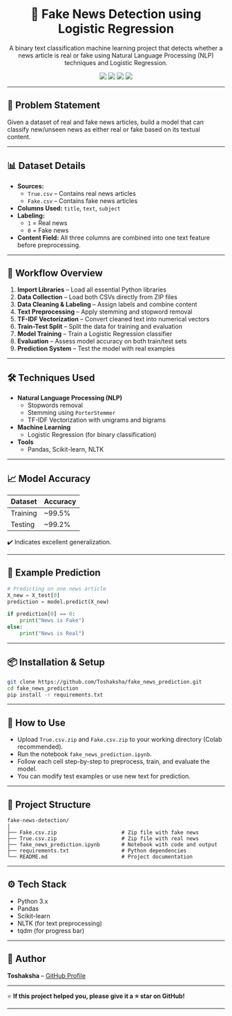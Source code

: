 <h1 align="center">📰 Fake News Detection using Logistic Regression</h1>

<p align="center">
A binary text classification machine learning project that detects whether a news article is real or fake using Natural Language Processing (NLP) techniques and Logistic Regression.
</p>

<p align="center">
  <img src="https://img.shields.io/badge/Python-3.x-blue?logo=python" />
  <img src="https://img.shields.io/badge/Model-Logistic%20Regression-brightgreen" />
  <img src="https://img.shields.io/badge/NLP-TFIDF%20%2B%20Stemming-orange" />
  <img src="https://img.shields.io/badge/License-MIT-green.svg" />
</p>

---

## 🧠 Problem Statement

Given a dataset of real and fake news articles, build a model that can classify new/unseen news as either real or fake based on its textual content.

---

## 📊 Dataset Details

- **Sources:**  
  - `True.csv` – Contains real news articles  
  - `Fake.csv` – Contains fake news articles  
- **Columns Used:** `title`, `text`, `subject`
- **Labeling:**  
  - `1` = Real news  
  - `0` = Fake news  
- **Content Field:** All three columns are combined into one text feature before preprocessing.

---

## 🚀 Workflow Overview

1. **Import Libraries** – Load all essential Python libraries
2. **Data Collection** – Load both CSVs directly from ZIP files
3. **Data Cleaning & Labeling** – Assign labels and combine content
4. **Text Preprocessing** – Apply stemming and stopword removal
5. **TF-IDF Vectorization** – Convert cleaned text into numerical vectors
6. **Train-Test Split** – Split the data for training and evaluation
7. **Model Training** – Train a Logistic Regression classifier
8. **Evaluation** – Assess model accuracy on both train/test sets
9. **Prediction System** – Test the model with real examples

---

## 🛠 Techniques Used

- **Natural Language Processing (NLP)**  
  - Stopwords removal  
  - Stemming using `PorterStemmer`  
  - TF-IDF Vectorization with unigrams and bigrams  
- **Machine Learning**  
  - Logistic Regression (for binary classification)  
- **Tools**  
  - Pandas, Scikit-learn, NLTK

---

## 📈 Model Accuracy

| Dataset   | Accuracy |
|-----------|----------|
| Training  | ~99.5%   |
| Testing   | ~99.2%   |

✔️ Indicates excellent generalization.

---

## 💬 Example Prediction

```python
# Predicting on one news article
X_new = X_test[0]
prediction = model.predict(X_new)

if prediction[0] == 0:
    print("News is Fake")
else:
    print("News is Real")
````

---

## 📦 Installation & Setup

```bash
git clone https://github.com/Toshaksha/fake_news_prediction.git
cd fake_news_prediction
pip install -r requirements.txt
```

---

## 📝 How to Use

* Upload `True.csv.zip` and `Fake.csv.zip` to your working directory (Colab recommended).
* Run the notebook `fake_news_prediction.ipynb`.
* Follow each cell step-by-step to preprocess, train, and evaluate the model.
* You can modify test examples or use new text for prediction.

---

## 📂 Project Structure

```
fake-news-detection/
│
├── Fake.csv.zip                     # Zip file with fake news
├── True.csv.zip                     # Zip file with real news
├── fake_news_prediction.ipynb       # Notebook with code and output
├── requirements.txt                 # Python dependencies
└── README.md                        # Project documentation
```

---

## ⚙️ Tech Stack

* Python 3.x
* Pandas
* Scikit-learn
* NLTK (for text preprocessing)
* tqdm (for progress bar)

---

## 👤 Author

**Toshaksha** – [GitHub Profile](https://github.com/Toshaksha)

---

⭐ **If this project helped you, please give it a ⭐ star on GitHub!**


---
